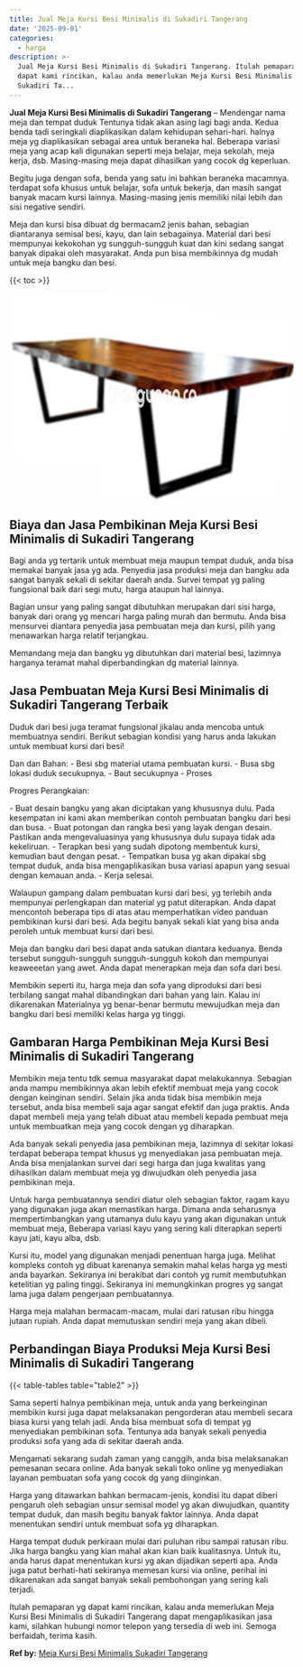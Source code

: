 ```yaml
---
title: Jual Meja Kursi Besi Minimalis di Sukadiri Tangerang
date: '2025-09-01'
categories:
  - harga
description: >-
  Jual Meja Kursi Besi Minimalis di Sukadiri Tangerang. Itulah pemaparan yg
  dapat kami rincikan, kalau anda memerlukan Meja Kursi Besi Minimalis di
  Sukadiri Ta...
---
```


**Jual Meja Kursi Besi Minimalis di Sukadiri Tangerang** – Mendengar nama meja dan tempat duduk Tentunya tidak akan asing lagi bagi anda. Kedua benda tadi seringkali diaplikasikan dalam kehidupan sehari-hari. halnya meja yg diaplikasikan sebagai area untuk beraneka hal. Beberapa variasi meja yang acap kali digunakan seperti meja belajar, meja sekolah, meja kerja, dsb. Masing-masing meja dapat dihasilkan yang cocok dg keperluan.

Begitu juga dengan sofa, benda yang satu ini bahkan beraneka macamnya. terdapat sofa khusus untuk belajar, sofa untuk bekerja, dan masih sangat banyak macam kursi lainnya. Masing-masing jenis memiliki nilai lebih dan sisi negative sendiri.

Meja dan kursi bisa dibuat dg bermacam2 jenis bahan, sebagian diantaranya semisal besi, kayu, dan lain sebagainya. Material dari besi mempunyai kekokohan yg sungguh-sungguh kuat dan kini sedang sangat banyak dipakai oleh masyarakat. Anda pun bisa membikinnya dg mudah untuk meja bangku dan besi.

{{< toc >}}

![Jual Meja Kursi Besi Minimalis di Sukadiri Tangerang](/images/jual-meja-besi-murah23.png)

## Biaya dan Jasa Pembikinan Meja Kursi Besi Minimalis di Sukadiri Tangerang

Bagi anda yg tertarik untuk membuat meja maupun tempat duduk, anda bisa memakai banyak jasa yg ada. Penyedia jasa produksi meja dan bangku ada sangat banyak sekali di sekitar daerah anda. Survei tempat yg paling fungsional baik dari segi mutu, harga ataupun hal lainnya.

Bagian unsur yang paling sangat dibutuhkan merupakan dari sisi harga, banyak dari orang yg mencari harga paling murah dan bermutu. Anda bisa mensurvei diantara penyedia jasa pembuatan meja dan kursi, pilih yang menawarkan harga relatif terjangkau.

Memandang meja dan bangku yg dibutuhkan dari material besi, lazimnya harganya teramat mahal diperbandingkan dg material lainnya.

## Jasa Pembuatan Meja Kursi Besi Minimalis di Sukadiri Tangerang Terbaik

Duduk dari besi juga teramat fungsional jikalau anda mencoba untuk membuatnya sendiri. Berikut sebagian kondisi yang harus anda lakukan untuk membuat kursi dari besi!

Dan dan Bahan: - Besi sbg material utama pembuatan kursi. - Busa sbg lokasi duduk secukupnya. - Baut secukupnya - Proses

Progres Perangkaian:

\- Buat desain bangku yang akan diciptakan yang khususnya dulu. Pada kesempatan ini kami akan memberikan contoh pembuatan bangku dari besi dan busa. - Buat potongan dan rangka besi yang layak dengan desain. Pastikan anda mengevaluasinya yang khususnya dulu supaya tidak ada kekeliruan. - Terapkan besi yang sudah dipotong membentuk kursi, kemudian baut dengan pesat. - Tempatkan busa yg akan dipakai sbg tempat duduk, anda bisa mengaplikasikan busa variasi apapun yang sesuai dengan kemauan anda. - Kerja selesai.

Walaupun gampang dalam pembuatan kursi dari besi, yg terlebih anda mempunyai perlengkapan dan material yg patut diterapkan. Anda dapat mencontoh beberapa tips di atas atau memperhatikan video panduan pembikinan kursi dari besi. Ada begitu banyak sekali kiat yang bisa anda peroleh untuk membuat kursi dari besi.

Meja dan bangku dari besi dapat anda satukan diantara keduanya. Benda tersebut sungguh-sungguh sungguh-sungguh kokoh dan mempunyai keaweeetan yang awet. Anda dapat menerapkan meja dan sofa dari besi.

Membikin seperti itu, harga meja dan sofa yang diproduksi dari besi terbilang sangat mahal dibandingkan dari bahan yang lain. Kalau ini dikarenakan Materialnya yg benar-benar bermutu mewujudkan meja dan bangku dari besi memiliki kelas harga yg tinggi.

## Gambaran Harga Pembikinan Meja Kursi Besi Minimalis di Sukadiri Tangerang

Membikin meja tentu tdk semua masyarakat dapat melakukannya. Sebagian anda mampu membikinnya akan lebih efektif membuat meja yang cocok dengan keinginan sendiri. Selain jika anda tidak bisa membikin meja tersebut, anda bisa membeli saja agar sangat efektif dan juga praktis. Anda dapat membeli meja yang telah dibuat atau membeli kepada pembuat meja untuk membuatkan meja yang cocok dengan yg diharapkan.

Ada banyak sekali penyedia jasa pembikinan meja, lazimnya di sekitar lokasi terdapat beberapa tempat khusus yg menyediakan jasa pembuatan meja. Anda bisa menjalankan survei dari segi harga dan juga kwalitas yang dihasilkan dalam membuat meja yg diwujudkan oleh penyedia jasa pembikinan meja.

Untuk harga pembuatannya sendiri diatur oleh sebagian faktor, ragam kayu yang digunakan juga akan memastikan harga. Dimana anda seharusnya mempertimbangkan yang utamanya dulu kayu yang akan digunakan untuk membuat meja, Beberapa variasi kayu yang sering kali diterapkan seperti kayu jati, kayu alba, dsb.

Kursi itu, model yang digunakan menjadi penentuan harga juga. Melihat kompleks contoh yg dibuat karenanya semakin mahal kelas harga yg mesti anda bayarkan. Sekiranya ini berakibat dari contoh yg rumit membutuhkan ketelitian yg paling tinggi. Sekiranya ini memungkinkan progres yg sangat lama juga dalam pengerjaan pembuatannya.

Harga meja malahan bermacam-macam, mulai dari ratusan ribu hingga jutaan rupiah. Anda dapat memutuskan sendiri meja yang akan dibeli.

## Perbandingan Biaya Produksi Meja Kursi Besi Minimalis di Sukadiri Tangerang

{{< table-tables table="table2" >}}

Sama seperti halnya pembikinan meja, untuk anda yang berkeinginan membikin kursi juga dapat melaksanakan pengorderan atau membeli secara biasa kursi yang telah jadi. Anda bisa membuat sofa di tempat yg menyediakan pembikinan sofa. Tentunya ada banyak sekali penyedia produksi sofa yang ada di sekitar daerah anda.

Mengamati sekarang sudah zaman yang canggih, anda bisa melaksanakan pemesanan secara online. Ada banyak sekali toko online yg menyediakan layanan pembuatan sofa yang cocok dg yang diinginkan.

Harga yang ditawarkan bahkan bermacam-jenis, kondisi itu dapat diberi pengaruh oleh sebagian unsur semisal model yg akan diwujudkan, quantity tempat duduk, dan masih begitu banyak faktor lainnya. Anda dapat menentukan sendiri untuk membuat sofa yg diharapkan.

Harga tempat duduk perkiraan mulai dari puluhan ribu sampai ratusan ribu. Jika harga bangku yang kian mahal akan kian baik kualitasnya. Untuk itu, anda harus dapat menentukan kursi yg akan dijadikan seperti apa. Anda juga patut berhati-hati sekiranya memesan kursi via online, perihal ini dikarenakan ada sangat banyak sekali pembohongan yang sering kali terjadi.

Itulah pemaparan yg dapat kami rincikan, kalau anda memerlukan Meja Kursi Besi Minimalis di Sukadiri Tangerang dapat mengaplikasikan jasa kami, silahkan hubungi nomor telepon yang tersedia di web ini. Semoga berfaidah, terima kasih.

**Ref by:** [Meja Kursi Besi Minimalis Sukadiri Tangerang](https://id.wikipedia.org/wiki/Meja)
